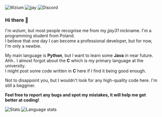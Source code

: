 ![Wzium](https://img.shields.io/badge/wzium-true-green) ![jjay](https://img.shields.io/badge/jjay-v3.1-blue) ![Discord](https://img.shields.io/badge/discord-jjay31%234857-%237289DA?logo=discord&logoColor=white)

### Hi there 👋

I'm *wzium*, but most people recognise me from my *jjay31* nickname. I'm a programming student from Poland.\
I believe that one day I can become a professional developer, but for now, I'm only a newbie.

My main language is **Python**, but I want to learn some **Java** in near future.\
Ahh.. I almost forgot about the **C** which is my primary language at the university.\
I might post some code written in **C** here if I find it being good enough.

Not to disappoint you, but I wouldn't look for any high-quality code here. I'm still a begginer. 

**Feel free to report any bugs and spot my mistakes, it will help me get better at coding!**

![Stats](https://github-readme-stats.vercel.app/api?username=wzium&show_icons=true&include_all_commits=true&count_private=true&hide_title=true)
![Language stats](https://github-readme-stats.vercel.app/api/top-langs/?username=wzium&layout=compact&hide=vbscript,tsql)
